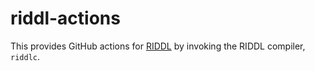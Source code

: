 # riddl-actions
This provides GitHub actions for [RIDDL](https://riddl.tech/) by invoking
the RIDDL compiler, `riddlc`.  
